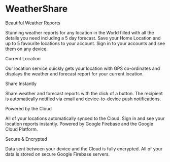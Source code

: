 # WeatherShare

Beautiful Weather Reports

Stunning weather reports for any location in the World filled with all the details you need including a 5 day forecast. Save your Home Location and up to 5 favourite locations to your account. Sign in to your accounts and see them on any device.

Current Location

Our location service quickly gets your location with GPS co-ordinates and displays the weather and forecast report for your current location.

Share Instantly

Share weather and forecast reports with the click of a button. The recipient is automatically notified via email and device-to-device push notifications.

Powered by the Cloud

All of your locations automatically synced to the Cloud. Sign in and see your location reports instantly. Powered by Google Firebase and the Google Cloud Platform.

Secure & Encrypted

Data sent between your device and the Cloud is fully encrypted. All of your data is stored on secure Google Firebase servers.
